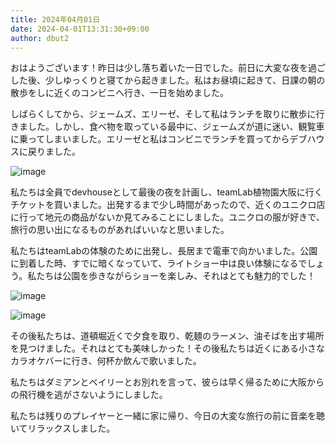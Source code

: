 ```yaml
---
title: 2024年04月01日
date: 2024-04-01T13:31:30+09:00
author: dbut2
---
```

おはようございます！昨日は少し落ち着いた一日でした。前日に大変な夜を過ごした後、少しゆっくりと寝てから起きました。私はお昼頃に起きて、日課の朝の散歩をしに近くのコンビニへ行き、一日を始めました。

しばらくしてから、ジェームズ、エリーゼ、そして私はランチを取りに散歩に行きました。しかし、食べ物を取っている最中に、ジェームズが道に迷い、観覧車に乗ってしまいました。エリーゼと私はコンビニでランチを買ってからデブハウスに戻りました。

![image](https://github.com/devhou-se/www-jp/assets/61171623/3d44f6f5-6753-446b-83ad-15770ba53762)

私たちは全員でdevhouseとして最後の夜を計画し、teamLab植物園大阪に行くチケットを買いました。出発するまで少し時間があったので、近くのユニクロ店に行って地元の商品がないか見てみることにしました。ユニクロの服が好きで、旅行の思い出になるものがあればいいなと思いました。

私たちはteamLabの体験のために出発し、長居まで電車で向かいました。公園に到着した時、すでに暗くなっていて、ライトショー中は良い体験になるでしょう。私たちは公園を歩きながらショーを楽しみ、それはとても魅力的でした！

![image](https://github.com/devhou-se/www-jp/assets/61171623/7de12c06-646d-498c-89d4-c69a55451445)

![image](https://github.com/devhou-se/www-jp/assets/61171623/5fd26904-7f60-4699-875c-44290f96f7ef)

その後私たちは、道頓堀近くで夕食を取り、乾麺のラーメン、油そばを出す場所を見つけました。それはとても美味しかった！その後私たちは近くにある小さなカラオケバーに行き、何杯か飲んで歌いました。

私たちはダミアンとベイリーとお別れを言って、彼らは早く帰るために大阪からの飛行機を逃がさないようにしました。

私たちは残りのプレイヤーと一緒に家に帰り、今日の大変な旅行の前に音楽を聴いてリラックスしました。